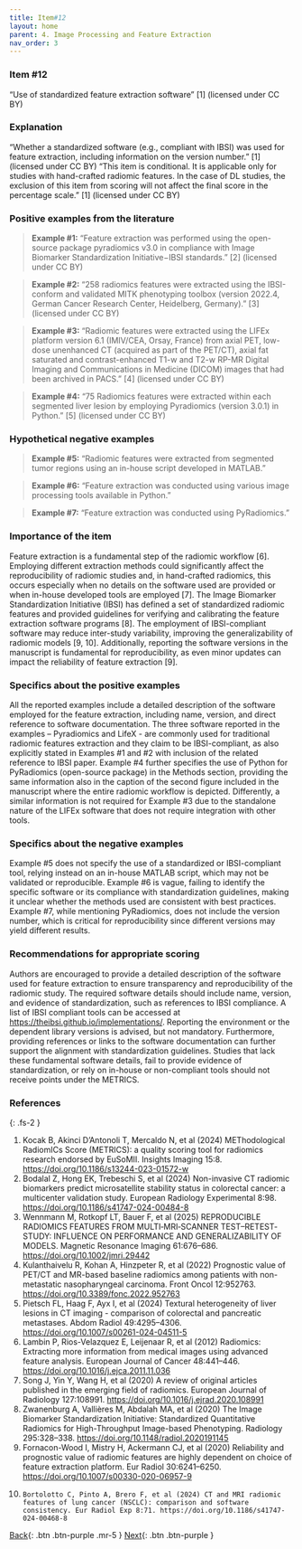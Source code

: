 ```yaml
---
title: Item#12
layout: home
parent: 4. Image Processing and Feature Extraction
nav_order: 3
---
```


### Item #12
“Use of standardized feature extraction software” [1]  (licensed under CC BY)

### Explanation
“Whether a standardized software (e.g., compliant with IBSI) was used for feature extraction, including information on the version number.” [1]  (licensed under CC BY)
“This item is conditional. It is applicable only for studies with hand-crafted radiomic features. In the case of DL studies, the exclusion of this item from scoring will not affect the final score in the percentage scale.” [1]  (licensed under CC BY)

### Positive examples from the literature
> **Example #1:** “Feature extraction was performed using the open-source package pyradiomics v3.0 in compliance with Image Biomarker Standardization Initiative−IBSI standards.” [2] (licensed under CC BY)

> **Example #2:** “258 radiomics features were extracted using the IBSI-conform and validated MITK phenotyping toolbox (version 2022.4, German Cancer Research Center, Heidelberg, Germany).” [3] (licensed under CC BY)

> **Example #3:** “Radiomic features were extracted using the LIFEx platform version 6.1 (IMIV/CEA, Orsay, France) from axial PET, low-dose unenhanced CT (acquired as part of the PET/CT), axial fat saturated and contrast-enhanced T1-w and T2-w RP-MR Digital Imaging and Communications in Medicine (DICOM) images that had been archived in PACS.” [4] (licensed under CC BY)

> **Example #4:** “75 Radiomics features were extracted within each segmented liver lesion by employing Pyradiomics (version 3.0.1) in Python.” [5] (licensed under CC BY)

### Hypothetical negative examples
> **Example #5:** “Radiomic features were extracted from segmented tumor regions using an in-house script developed in MATLAB.”

> **Example #6:** “Feature extraction was conducted using various image processing tools available in Python.”

> **Example #7:** “Feature extraction was conducted using PyRadiomics.”

### Importance of the item
Feature extraction is a fundamental step of the radiomic workflow [6]. Employing different extraction methods could significantly affect the reproducibility of radiomic studies and, in hand-crafted radiomics, this occurs especially when no details on the software used are provided or when in-house developed tools are employed [7]. The Image Biomarker Standardization Initiative (IBSI) has defined a set of standardized radiomic features and provided guidelines for verifying and calibrating the feature extraction software programs [8]. The employment of IBSI-compliant software may reduce inter-study variability, improving the generalizability of radiomic models [9, 10]. Additionally, reporting the software versions in the manuscript is fundamental for reproducibility, as even minor updates can impact the reliability of feature extraction [9].

### Specifics about the positive examples
All the reported examples include a detailed description of the software employed for the feature extraction, including name, version, and direct reference to software documentation. The three software reported in the examples – Pyradiomics and LifeX - are commonly used for traditional radiomic features extraction and they claim to be IBSI-compliant, as also explicitly stated in Examples #1 and #2 with inclusion of the related reference to IBSI paper.
Example #4 further specifies the use of Python for PyRadiomics (open-source package) in the Methods section, providing the same information also in the caption of the second figure included in the manuscript where the entire radiomic workflow is depicted.  Differently, a similar information is not required for Example #3 due to the standalone nature of the LIFEx software that does not require integration with other tools.

### Specifics about the negative examples
Example #5 does not specify the use of a standardized or IBSI-compliant tool, relying instead on an in-house MATLAB script, which may not be validated or reproducible. Example #6 is vague, failing to identify the specific software or its compliance with standardization guidelines, making it unclear whether the methods used are consistent with best practices. Example #7, while mentioning PyRadiomics, does not include the version number, which is critical for reproducibility since different versions may yield different results.

### Recommendations for appropriate scoring
Authors are encouraged to provide a detailed description of the software used for feature extraction to ensure transparency and reproducibility of the radiomic study. The required software details should include name, version, and evidence of standardization, such as references to IBSI compliance. A list of IBSI compliant tools can be accessed at https://theibsi.github.io/implementations/. Reporting the environment or the dependent library versions is advised, but not mandatory. Furthermore, providing references or links to the software documentation can further support the alignment with standardization guidelines.
Studies that lack these fundamental software details, fail to provide evidence of standardization, or rely on in-house or non-compliant tools should not receive points under the METRICS. 

### References

{: .fs-2 }

1. 	Kocak B, Akinci D’Antonoli T, Mercaldo N, et al (2024) METhodological RadiomICs Score (METRICS): a quality scoring tool for radiomics research endorsed by EuSoMII. Insights Imaging 15:8. https://doi.org/10.1186/s13244-023-01572-w
2. 	Bodalal Z, Hong EK, Trebeschi S, et al (2024) Non-invasive CT radiomic biomarkers predict microsatellite stability status in colorectal cancer: a multicenter validation study. European Radiology Experimental 8:98. https://doi.org/10.1186/s41747-024-00484-8
3. 	Wennmann M, Rotkopf LT, Bauer F, et al (2025) REPRODUCIBLE RADIOMICS FEATURES FROM MULTI‐MRI‐SCANNER TEST–RETEST‐STUDY: INFLUENCE ON PERFORMANCE AND GENERALIZABILITY OF MODELS. Magnetic Resonance Imaging 61:676–686. https://doi.org/10.1002/jmri.29442
4. 	Kulanthaivelu R, Kohan A, Hinzpeter R, et al (2022) Prognostic value of PET/CT and MR-based baseline radiomics among patients with non-metastatic nasopharyngeal carcinoma. Front Oncol 12:952763. https://doi.org/10.3389/fonc.2022.952763
5. 	Pietsch FL, Haag F, Ayx I, et al (2024) Textural heterogeneity of liver lesions in CT imaging - comparison of colorectal and pancreatic metastases. Abdom Radiol 49:4295–4306. https://doi.org/10.1007/s00261-024-04511-5
6. 	Lambin P, Rios-Velazquez E, Leijenaar R, et al (2012) Radiomics: Extracting more information from medical images using advanced feature analysis. European Journal of Cancer 48:441–446. https://doi.org/10.1016/j.ejca.2011.11.036
7. 	Song J, Yin Y, Wang H, et al (2020) A review of original articles published in the emerging field of radiomics. European Journal of Radiology 127:108991. https://doi.org/10.1016/j.ejrad.2020.108991
8. 	Zwanenburg A, Vallières M, Abdalah MA, et al (2020) The Image Biomarker Standardization Initiative: Standardized Quantitative Radiomics for High-Throughput Image-based Phenotyping. Radiology 295:328–338. https://doi.org/10.1148/radiol.2020191145
9. 	Fornacon-Wood I, Mistry H, Ackermann CJ, et al (2020) Reliability and prognostic value of radiomic features are highly dependent on choice of feature extraction platform. Eur Radiol 30:6241–6250. https://doi.org/10.1007/s00330-020-06957-9
10. 	Bortolotto C, Pinto A, Brero F, et al (2024) CT and MRI radiomic features of lung cancer (NSCLC): comparison and software consistency. Eur Radiol Exp 8:71. https://doi.org/10.1186/s41747-024-00468-8

[Back](https://radiomic.github.io/METRICS-E3/docs/Image%20Processing%20and%20Feature%20Extraction%20(Con%203%20Item%2011-13)/Item%2011.html){: .btn .btn-purple  .mr-5  }
[Next](https://radiomic.github.io/METRICS-E3/docs/Image%20Processing%20and%20Feature%20Extraction%20(Con%203%20Item%2011-13)/Item%2013.html){: .btn .btn-purple   }

